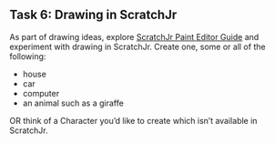 ## Task 6: Drawing in ScratchJr
As part of drawing ideas, explore [ScratchJr Paint Editor Guide](https://www.scratchjr.org/pdfs/paint-editor-guide.pdf) and experiment with drawing in ScratchJr.
Create one, some or all of the following:
+ house
+ car
+ computer
+ an animal such as a giraffe 

OR think of a Character you’d like to create which isn’t available in ScratchJr.

